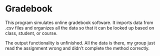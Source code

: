 # Gradebook
This program simulates online gradebook software. It imports data from .csv files and organizes all the data so that it can be
looked up based on class, student, or course.

The output functionality is unfinished. All the data is there, my group just read the assignment wrong and didn't complete the method
correctly.
